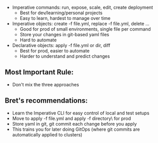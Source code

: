 
- Imperative commands: run, expose, scale, edit, create deployment
	- Best for dev/learning/personal projects
	- Easy to learn, hardest to manage over time
- Imperative objects: create -f file.yml, replace -f file.yml, delete ...
	- Good for prod of small environments, single file per command
	- Store your changes in git-based yaml files
	- Hard to automate
- Declarative objects: apply -f file.yml or dir\, diff
	- Best for prod, easier to automate
	- Harder to understand and predict changes

## Most Important Rule:
- Don't mix the three approaches
## Bret's recommendations:
- Learn the Imperative CLI for easy control of local and test setups
- Move to apply -f file.yml and apply -f directory\ for prod
- Store yaml in git, git commit each change before you apply
- This trains you for later doing GitOps (where git commits are automatically applied to clusters)